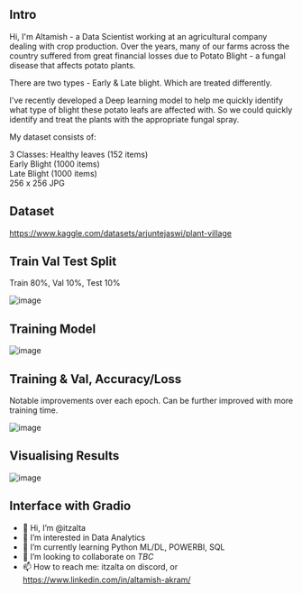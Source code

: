 ## Intro
Hi, I'm Altamish - a Data Scientist working at an agricultural company dealing with crop production. 
Over the years, many of our farms across the country suffered from great financial losses due to Potato Blight - a fungal disease that affects potato plants.

There are two types - Early & Late blight. Which are treated differently.

I've recently developed a Deep learning model to help me quickly identify what type of blight these potato leafs are affected with. 
So we could quickly identify and treat the plants with the appropriate fungal spray. 


My dataset consists of:

3 Classes:
Healthy leaves (152 items)  
Early Blight (1000 items)  
Late Blight (1000 items)   
256 x 256 JPG

## Dataset
https://www.kaggle.com/datasets/arjuntejaswi/plant-village



## Train Val Test Split

Train 80%, Val 10%, Test 10%

![image](https://github.com/itzalta/itzalta/assets/144862942/6ca9f7a9-1e72-40b6-9050-58105b945f77)



## Training Model 

![image](https://github.com/itzalta/itzalta/assets/144862942/2ec69c68-4661-4987-a901-16db9c6272dc)


## Training & Val, Accuracy/Loss
Notable improvements over each epoch. Can be further improved with more training time.

![image](https://github.com/itzalta/itzalta/assets/144862942/9d19e130-ffd9-4e9b-9e39-113d39b4ed7b)




## Visualising Results
![image](https://github.com/itzalta/itzalta/assets/144862942/de8e1439-2750-41fa-9a0c-e4bff654bcca)


## Interface with Gradio





- 👋 Hi, I’m @itzalta
- 👀 I’m interested in Data Analytics 
- 🌱 I’m currently learning Python ML/DL, POWERBI, SQL
- 💞️ I’m looking to collaborate on *TBC*
- 📫 How to reach me: itzalta on discord, or https://www.linkedin.com/in/altamish-akram/

<!---
itzalta/itzalta is a ✨ special ✨ repository because its `README.md` (this file) appears on your GitHub profile.
You can click the Preview link to take a look at your changes.
--->
